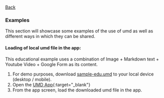 [Back](./index.html)
<br/>
### Examples
This section will showcase some examples of the use of umd as well as different ways in which they can be shared.

#### **Loading of local umd file in the app**:
This educational example uses a combination of Image + Markdown text + Youtube Video + Google Form as its content.

1. For demo purposes, download [sample-edu.umd]("./files/sample-edu.umd") to your local device (desktop / mobile).
2. Open the [UMD App](https://umd-project.org/app){:target="_blank"}
3. From the app screen, load the downloaded umd file in the app.